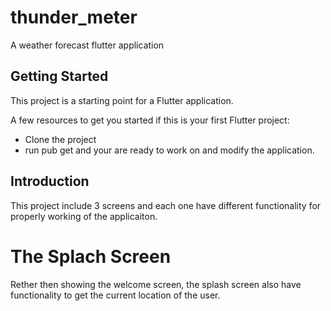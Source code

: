 # thunder_meter

A weather forecast flutter application

## Getting Started

This project is a starting point for a Flutter application.

A few resources to get you started if this is your first Flutter project:

- Clone the project
- run pub get and your are ready to work on and modify the application.

## Introduction

This project include 3 screens and each one have different functionality for properly working of the applicaiton.

# The Splach Screen

Rether then showing the welcome screen, the splash screen also have functionality to get the current location of the user.

<img scr="readme_images/splash_screen_0.jpg">

